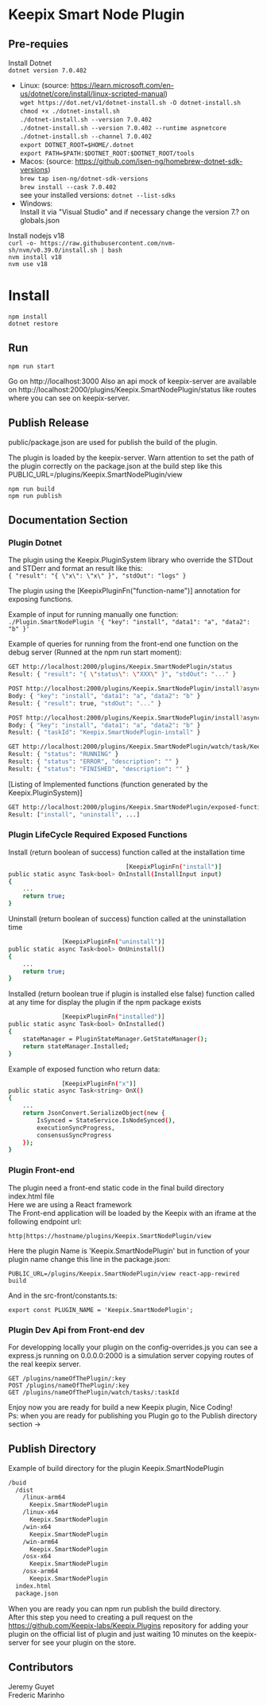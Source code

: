 # Keepix Smart Node Plugin

## Pre-requies

Install Dotnet  
`dotnet version 7.0.402`  
- Linux: (source: https://learn.microsoft.com/en-us/dotnet/core/install/linux-scripted-manual)  
`wget https://dot.net/v1/dotnet-install.sh -O dotnet-install.sh`  
`chmod +x ./dotnet-install.sh`  
`./dotnet-install.sh --version 7.0.402`  
`./dotnet-install.sh --version 7.0.402 --runtime aspnetcore`  
`./dotnet-install.sh --channel 7.0.402`  
`export DOTNET_ROOT=$HOME/.dotnet`  
`export PATH=$PATH:$DOTNET_ROOT:$DOTNET_ROOT/tools`  
- Macos: (source: https://github.com/isen-ng/homebrew-dotnet-sdk-versions)  
`brew tap isen-ng/dotnet-sdk-versions`  
`brew install --cask 7.0.402`  
see your installed versions: `dotnet --list-sdks`   
- Windows:  
Install it via "Visual Studio" and if necessary change the version 7.? on globals.json  

Install nodejs v18  
`curl -o- https://raw.githubusercontent.com/nvm-sh/nvm/v0.39.0/install.sh | bash`  
`nvm install v18`  
`nvm use v18`  

# Install

`npm install`  
`dotnet restore`  

## Run

`npm run start`  

Go on http://localhost:3000
Also an api mock of keepix-server are available on http://localhost:2000/plugins/Keepix.SmartNodePlugin/status like routes where you can see on keepix-server.  

## Publish Release

public/package.json are used for publish the build of the plugin.  
  
The plugin is loaded by the keepix-server.
Warn attention to set the path of the plugin correctly on the package.json at the build step like this PUBLIC_URL=/plugins/Keepix.SmartNodePlugin/view

`npm run build`  
`npm run publish`  

## Documentation Section

### Plugin Dotnet

The plugin using the Keepix.PluginSystem library who override the STDout and STDerr and format an result like this:  
`{ "result": "{ \"x\": \"x\" }", "stdOut": "logs" }`  

The plugin using the [KeepixPluginFn("function-name")] annotation for exposing functions.

Example of input for running manually one function:
`./Plugin.SmartNodePlugin '{ "key": "install", "data1": "a", "data2": "b" }'` 

Example of queries for running from the front-end one function on the debug server (Runned at the npm run start moment):  
  
```bash
GET http://localhost:2000/plugins/Keepix.SmartNodePlugin/status  
Result: { "result": "{ \"status\": \"XXX\" }", "stdOut": "..." }
```  

```bash
POST http://localhost:2000/plugins/Keepix.SmartNodePlugin/install?async=false  
Body: { "key": "install", "data1": "a", "data2": "b" }  
Result: { "result": true, "stdOut": "..." }
```  
  
```bash
POST http://localhost:2000/plugins/Keepix.SmartNodePlugin/install?async=true  
Body: { "key": "install", "data1": "a", "data2": "b" }  
Result: { "taskId": "Keepix.SmartNodePlugin-install" }
```  

```bash
GET http://localhost:2000/plugins/Keepix.SmartNodePlugin/watch/task/Keepix.SmartNodePlugin-install  
Result: { "status": "RUNNING" }
Result: { "status": "ERROR", "description": "" }
Result: { "status": "FINISHED", "description": "" }
```  

[Listing of Implemented functions (function generated by the Keepix.PluginSystem)]  
```bash
GET http://localhost:2000/plugins/Keepix.SmartNodePlugin/exposed-functions
Result: ["install", "uninstall", ...]
```  


### Plugin LifeCycle Required Exposed Functions

Install (return boolean of success) function called at the installation time  
```bash
                                 [KeepixPluginFn("install")]
public static async Task<bool> OnInstall(InstallInput input)
{
    ...
    return true;
}
```  

Uninstall (return boolean of success) function called at the uninstallation time  
```bash
               [KeepixPluginFn("uninstall")]
public static async Task<bool> OnUninstall()
{
    ...
    return true;
}
```  

Installed (return boolean true if plugin is installed else false) function called at any time for display the plugin if the npm package exists 
```bash
               [KeepixPluginFn("installed")]
public static async Task<bool> OnInstalled()
{
    stateManager = PluginStateManager.GetStateManager();
    return stateManager.Installed;
}
```  
  
Example of exposed function who return data:  
```bash
               [KeepixPluginFn("x")]
public static async Task<string> OnX()
{
    ...
    return JsonConvert.SerializeObject(new {
        IsSynced = StateService.IsNodeSynced(),
        executionSyncProgress,
        consensusSyncProgress
    });
}
```  

### Plugin Front-end

The plugin need a front-end static code in the final build directory index.html file  
Here we are using a React framework  
The Front-end application will be loaded by the Keepix with an iframe at the following endpoint url:  
  
`http|https://hostname/plugins/Keepix.SmartNodePlugin/view`  

Here the plugin Name is 'Keepix.SmartNodePlugin' but in function of your plugin name change this line in the package.json:  
  
`PUBLIC_URL=/plugins/Keepix.SmartNodePlugin/view react-app-rewired build` 

And in the src-front/constants.ts:  
  
`export const PLUGIN_NAME = 'Keepix.SmartNodePlugin';`  
  
### Plugin Dev Api from Front-end dev
  
For developping locally your plugin on the config-overrides.js you can see a  
express.js running on 0.0.0.0:2000 is a simulation server copying routes of the real keepix server.  

`GET /plugins/nameOfThePlugin/:key`  
`POST /plugins/nameOfThePlugin/:key`  
`GET /plugins/nameOfThePlugin/watch/tasks/:taskId`  

Enjoy now you are ready for build a new Keepix plugin, Nice Coding!  
Ps: when you are ready for publishing you Plugin go to the Publish directory section ->   

## Publish Directory
  
Example of build directory for the plugin Keepix.SmartNodePlugin  
  
```bash
/buid  
  /dist  
    /linux-arm64  
      Keepix.SmartNodePlugin  
    /linux-x64  
      Keepix.SmartNodePlugin  
    /win-x64  
      Keepix.SmartNodePlugin  
    /win-arm64  
      Keepix.SmartNodePlugin  
    /osx-x64  
      Keepix.SmartNodePlugin  
    /osx-arm64  
      Keepix.SmartNodePlugin  
  index.html
  package.json
```
  
When you are ready you can npm run publish the build directory.  
After this step you need to creating a pull request on the https://github.com/Keepix-labs/Keepix.Plugins repository for adding your plugin on the official list of plugin and just waiting 10 minutes on the keepix-server for see your plugin on the store.  

## Contributors

Jeremy Guyet  
Frederic Marinho  

